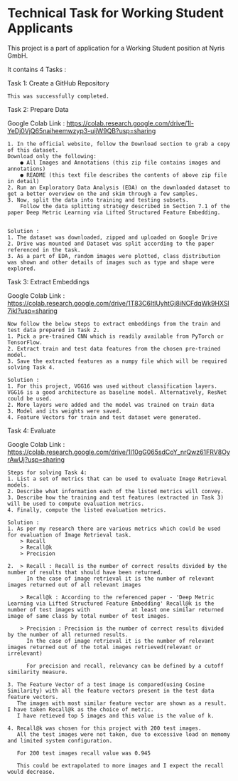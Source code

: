 
# Technical Task for Working Student Applicants

This project is a part of application for a Working Student position at Nyris GmbH.

It contains 4 Tasks : 

Task 1: Create a GitHub Repository
    
    This was successfully completed.

Task 2: Prepare Data

Google Colab Link : https://colab.research.google.com/drive/1l-YeDj0VjQ65naiheemwzyp3-uijW9QB?usp=sharing

    1. In the official website, follow the Download section to grab a copy of this dataset.
    Download only the following: 
        ● All Images and Annotations (this zip file contains images and annotations) 
        ● README (this text file describes the contents of above zip file in detail) 
    2. Run an Exploratory Data Analysis (EDA) on the downloaded dataset to get a better overview on the and skim through a few samples. 
    3. Now, split the data into training and testing subsets. 
        Follow the data splitting strategy described in Section 7.1 of the paper Deep Metric Learning via Lifted Structured Feature Embedding.


    Solution : 
    1. The dataset was downloaded, zipped and uploaded on Google Drive
    2. Drive was mounted and Dataset was split according to the paper referenced in the task.
    3. As a part of EDA, random images were plotted, class distribution was shown and other details of images such as type and shape were explored.



Task 3: Extract Embeddings

Google Colab Link : https://colab.research.google.com/drive/1T83C6ItlUyhtGj8iNCFdqWk9HXSl7ikl?usp=sharing

    Now follow the below steps to extract embeddings from the train and test data prepared in Task 2. 
    1. Pick a pre-trained CNN which is readily available from PyTorch or TensorFlow. 
    2. Extract train and test data features from the chosen pre-trained model. 
    3. Save the extracted features as a numpy file which will be required solving Task 4.

    Solution : 
    1. For this project, VGG16 was used without classification layers. VGG16 is a good architecture as baseline model. Alternatively, ResNet could be used. 
    2. More layers were added and the model was trained on train data
    3. Model and its weights were saved.
    4. Feature Vectors for train and test dataset were generated.
    

Task 4: Evaluate

Google Colab Link : https://colab.research.google.com/drive/1l10gG065sdCoY_nrQwz61FRV8OyrAwUj?usp=sharing

    Steps for solving Task 4: 
    1. List a set of metrics that can be used to evaluate Image Retrieval models. 
    2. Describe what information each of the listed metrics will convey. 
    3. Describe how the training and test features (extracted in Task 3) will be used to compute evaluation metrics. 
    4. Finally, compute the listed evaluation metrics.

    Solution : 
    1. As per my research there are various metrics which could be used for evaluation of Image Retrieval task.
        > Recall
        > Recall@k
        > Precision
    
    2.  > Recall : Recall is the number of correct results divided by the number of results that should have been returned.
          In the case of image retrieval it is the number of relevant images returned out of all relevant images
          
        > Recall@k : According to the referenced paper - 'Deep Metric Learning via Lifted Structured Feature Embedding' Recall@k is the number of test images with             at least one similar returned image of same class by total number of test images.
          
        > Precision : Precision is the number of correct results divided by the number of all returned results.
          In the case of image retrieval it is the number of relevant images returned out of the total images retrieved(relevant or irrelevant)
          
          For precision and recall, relevancy can be defined by a cutoff similarity measure. 
    
    3. The Feature Vector of a test image is compared(using Cosine Similarity) with all the feature vectors present in the test data feature vectors. 
       The images with most similar feature vector are shown as a result. I have taken Recall@k as the choice of metric. 
       I have retieved top 5 images and this value is the value of k.

    4. Recall@k was chosen for this project with 200 test images. 
       All the test images were not taken, due to excessive load on memomy and limited system configuration.

       For 200 test images recall value was 0.945

       This could be extrapolated to more images and I expect the recall would decrease.


